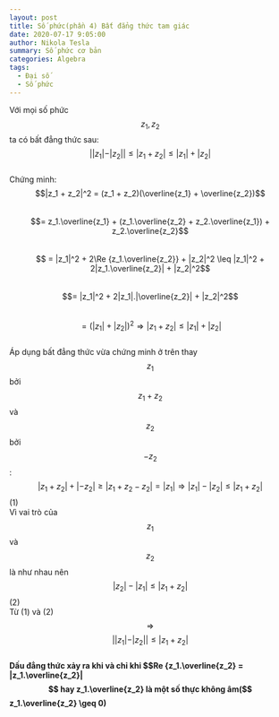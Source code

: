 ```yaml
---
layout: post
title: Số phức(phần 4) Bất đẳng thức tam giác
date: 2020-07-17 9:05:00
author: Nikola Tesla
summary: Số phức cơ bản
categories: Algebra
tags: 
  - Đại số
  - Số phức
---
```


Với mọi số phức $$z_1, z_2$$ ta có bất đẳng thức sau:  
$$||z_1| - |z_2|| \leq |z_1 + z_2| \leq |z_1| + |z_2|$$  
Chứng minh:  $$|z_1 + z_2|^2 = (z_1 + z_2)(\overline{z_1} + \overline{z_2})$$  
$$= z_1.\overline{z_1} + (z_1.\overline{z_2} + z_2.\overline{z_1}) + z_2.\overline{z_2}$$  
$$ = |z_1|^2 + 2\Re {z_1.\overline{z_2}} + |z_2|^2 \leq |z_1|^2 + 2|z_1.\overline{z_2}| + |z_2|^2$$   
$$= |z_1|^2 + 2|z_1|.|\overline{z_2}| + |z_2|^2$$  
$$ = (|z_1| + |z_2|)^2 \Rightarrow |z_1 + z_2| \leq |z_1| + |z_2|$$  
Áp dụng bất đẳng thức vừa chứng minh ở trên thay $$z_1$$ bởi $$z_1 + z_2$$ và $$z_2$$ bởi $$-z_2$$:  
$$|z_1 + z_2| + |-z_2| \geq |z_1 + z_2 - z_2| = |z_1| \Rightarrow |z_1| - |z_2| \leq |z_1 + z_2|$$ (1)   
Vì vai trò của $$z_1$$ và $$z_2$$ là như nhau nên $$|z_2| - |z_1| \leq |z_1 + z_2|$$(2)  
Từ (1) và (2) $$\Rightarrow$$ $$||z_1| - |z_2|| \leq |z_1 + z_2|$$  
**Dấu đẳng thức xảy ra khi và chỉ khi $$Re {z_1.\overline{z_2} = |z_1.\overline{z_2}|$$ hay z_1.\overline{z_2} là một số thực không âm($$z_1.\overline{z_2} \geq 0)**
